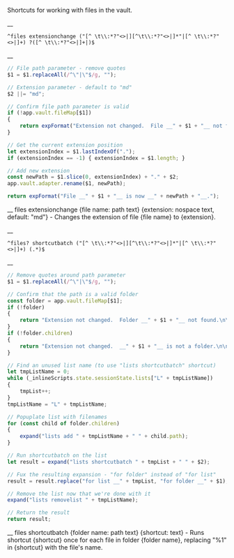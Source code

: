 Shortcuts for working with files in the vault.


__
```
^files extensionchange ("[^ \t\\:*?"<>|][^\t\\:*?"<>|]*"|[^ \t\\:*?"<>|]+) ?([^ \t\\:*?"<>|]+|)$
```
__
```js
// File path parameter - remove quotes
$1 = $1.replaceAll(/^\"|\"$/g, "");

// Extension parameter - default to "md"
$2 ||= "md";

// Confirm file path parameter is valid
if (!app.vault.fileMap[$1])
{
	return expFormat("Extension not changed.  File __" + $1 + "__ not found.");
}

// Get the current extension position
let extensionIndex = $1.lastIndexOf(".");
if (extensionIndex == -1) { extensionIndex = $1.length; }

// Add new extension
const newPath = $1.slice(0, extensionIndex) + "." + $2;
app.vault.adapter.rename($1, newPath);

return expFormat("File __" + $1 + "__ is now __" + newPath + "__.");
```
__
files extensionchange {file name: path text} {extension: nospace text, default: "md"} - Changes the extension of file {file name} to {extension}.


__
```
^files? shortcutbatch ("[^ \t\\:*?"<>|][^\t\\:*?"<>|]*"|[^ \t\\:*?"<>|]+) (.*)$
```
__
```js
// Remove quotes around path parameter
$1 = $1.replaceAll(/^\"|\"$/g, "");

// Confirm that the path is a valid folder
const folder = app.vault.fileMap[$1];
if (!folder)
{
	return "Extension not changed.  Folder __" + $1 + "__ not found.\n\n";
}
if (!folder.children)
{
	return "Extension not changed.  __" + $1 + "__ is not a folder.\n\n";
}

// Find an unused list name (to use "lists shortcutbatch" shortcut)
let tmpListName = 0;
while (_inlineScripts.state.sessionState.lists["L" + tmpListName])
{
	tmpList++;
}
tmpListName = "L" + tmpListName;

// Popuplate list with filenames
for (const child of folder.children)
{
	expand("lists add " + tmpListName + " " + child.path);
}

// Run shortcutbatch on the list
let result = expand("lists shortcutbatch " + tmpList + " " + $2);

// Fux the resulting expansion - "for folder" instead of "for list"
result = result.replace("for list __" + tmpList, "for folder __" + $1);

// Remove the list now that we're done with it
expand("lists removelist " + tmpListName);

// Return the result
return result;
```
__
files shortcutbatch {folder name: path text} {shortcut: text} - Runs shortcut {shortcut} once for each file in folder {folder name}, replacing "%1" in {shortcut} with the file's name.
